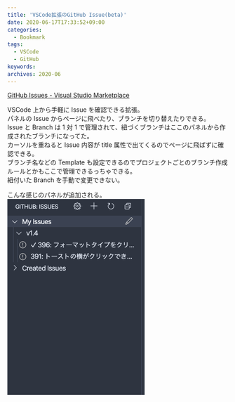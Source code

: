 ```yaml
---
title: 'VSCode拡張のGitHub Issue(beta)'
date: 2020-06-17T17:33:52+09:00
categories:
  - Bookmark
tags:
  - VSCode
  - GitHub
keywords:
archives: 2020-06
---
```


[GitHub Issues - Visual Studio Marketplace](https://marketplace.visualstudio.com/items?itemName=ms-vscode.github-issues-prs)

VSCode 上から手軽に Issue を確認できる拡張。  
パネルの Issue からページに飛べたり、ブランチを切り替えたりできる。  
Issue と Branch は 1 対 1 で管理されて、紐づくブランチはここのパネルから作成されたブランチになってた。  
カーソルを重ねると Issue 内容が title 属性で出てくるのでページに飛ばずに確認できる。  
ブランチ名などの Template も設定できるのでプロジェクトごとのブランチ作成ルールとかもここで管理できるっちゃできる。  
紐付いた Branch を手動で変更できない。

こんな感じのパネルが追加される。  
![GitHub Issue のパネル](image/2020-06-17-17-35-20.png?width=200px)
